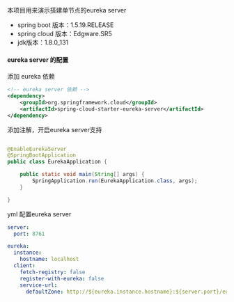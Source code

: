 本项目用来演示搭建单节点的eureka server

+ spring boot 版本：1.5.19.RELEASE
+ spring cloud 版本：Edgware.SR5
+ jdk版本：1.8.0_131

#### eureka server 的配置

添加 eureka 依赖
```xml
<!-- eureka server 依赖 -->
<dependency>
    <groupId>org.springframework.cloud</groupId>
    <artifactId>spring-cloud-starter-eureka-server</artifactId>
</dependency>
```

添加注解，开启eureka server支持
```java

@EnableEurekaServer
@SpringBootApplication
public class EurekaApplication {

	public static void main(String[] args) {
		SpringApplication.run(EurekaApplication.class, args);
	}

}
```

yml 配置eureka server
```yaml
server:
  port: 8761

eureka:
  instance:
    hostname: localhost
  client:
    fetch-registry: false
    register-with-eureka: false
    service-url:
      defaultZone: http://${eureka.instance.hostname}:${server.port}/eureka/

```